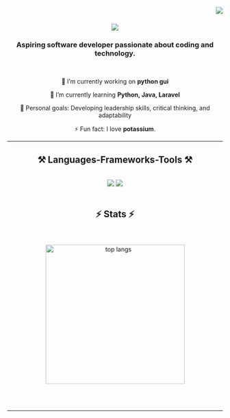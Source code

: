 <img align="right" src="https://visitor-badge.laobi.icu/badge?page_id=icodecedd.icodecedd" />

<h1 align="center">
    <img src="https://readme-typing-svg.herokuapp.com/?font=Righteous&size=35&center=true&vCenter=true&width=500&height=70&duration=4000&lines=Hello+There!+👋;+I'm+Cedrick+Mariano!;" />
</h1>

<h3 align="center">Aspiring software developer passionate about coding and technology.</h3>

<br/>

<div align="center">
 
 🔭 I’m currently working on **python gui**
 
 🌱 I’m currently learning **Python, Java, Laravel**

🎯 Personal goals: Developing leadership skills, critical thinking, and adaptability

⚡ Fun fact: I love **potassium**.

 </div>

 <hr/>
 
<h2 align="center">⚒️ Languages-Frameworks-Tools ⚒️</h2>
<br/>
<div align="center">
    <img src="https://skillicons.dev/icons?i=vscode,github,figma" />
    <img src="https://skillicons.dev/icons?i=python,c,java" /><br>
</div>

<br/>

<h2 align="center">⚡ Stats ⚡</h2>
<br>
<div align=center>
  <br/>
  <img width=325 align="center" src="https://github-readme-stats-icodecedd.vercel.app/api/top-langs/?username=icodecedd&hide=HTML&langs_count=8&layout=compact&theme=react&border_radius=10&size_weight=0.5&count_weight=0.5&exclude_repo=github-readme-stats" alt="top langs" />
</div>

<br/><br/>

<hr/>


<!---
icodecedd/icodecedd is a ✨ special ✨ repository because its `README.md` (this file) appears on your GitHub profile.
You can click the Preview link to take a look at your changes.
--->
